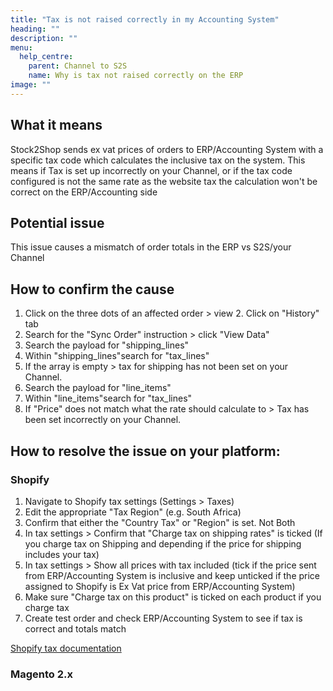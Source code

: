 ```yaml
---
title: "Tax is not raised correctly in my Accounting System"
heading: ""
description: ""
menu:
  help_centre:
    parent: Channel to S2S
    name: Why is tax not raised correctly on the ERP
image: ""
---
```


## What it means

Stock2Shop sends ex vat prices of orders to ERP/Accounting System with a specific tax code which calculates the inclusive tax on the system. This means if Tax is set up incorrectly on your Channel, or if the tax code configured is not the same rate as the website tax the calculation won't be correct on the ERP/Accounting side 

## Potential issue

This issue causes a mismatch of order totals in the ERP vs S2S/your Channel

## How to confirm the cause

1. Click on the three dots of an affected order > view
2. Click on "History" tab
3. Search for the "Sync Order" instruction > click "View Data"
4. Search the payload for "shipping_lines"
5. Within "shipping\_lines"search for "tax\_lines"
6. If the array is empty > tax for shipping has not been set on your Channel.
7. Search the payload for "line_items"
8. Within "line\_items"search for "tax\_lines"
9. If "Price" does not match what the rate should calculate to > Tax has been set incorrectly on your Channel.

## How to resolve the issue on your platform:

### Shopify

1. Navigate to Shopify tax settings (Settings > Taxes)
2. Edit the appropriate "Tax Region" (e.g. South Africa)
3. Confirm that either the "Country Tax" or "Region" is set. Not Both
4. In tax settings > Confirm that "Charge tax on shipping rates" is ticked (If you charge tax on Shipping and depending if the price for shipping includes your tax)
5. In tax settings > Show all prices with tax included (tick if the price sent from ERP/Accounting System is inclusive and keep unticked if the price assigned to Shopify is Ex Vat price from ERP/Accounting System)
6. Make sure "Charge tax on this product" is ticked on each product if you charge tax
7. Create test order and check ERP/Accounting System to see if tax is correct and totals match

[Shopify tax documentation](https://help.shopify.com/en/manual/taxes)

### Magento 2.x